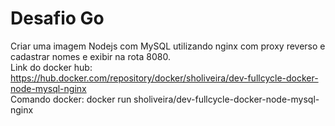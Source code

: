 # Desafio Go

Criar uma imagem Nodejs com MySQL utilizando nginx com proxy reverso e cadastrar nomes e exibir na rota 8080.
<br>
Link do docker hub: https://hub.docker.com/repository/docker/sholiveira/dev-fullcycle-docker-node-mysql-nginx
<br>
Comando docker: docker run sholiveira/dev-fullcycle-docker-node-mysql-nginx

